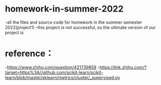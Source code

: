 # homework-in-summer-2022
-all the files and source code for homework in the summer semester 2022(project1)
-this project is not successful, so the ultimate version of our project is

# reference：
-https://www.zhihu.com/question/421739858
-https://link.zhihu.com/?target=https%3A//github.com/scikit-learn/scikit-learn/blob/master/sklearn/metrics/cluster/_supervised.py
